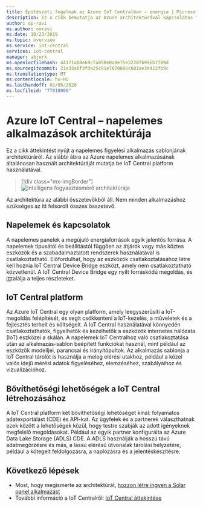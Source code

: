 ```yaml
---
title: Építészeti fogalmak az Azure IoT Centralban – energia | Microsoft Docs
description: Ez a cikk bemutatja az Azure architektúrával kapcsolatos főbb fogalmakat IoT Central
author: op-ravi
ms.author: omravi
ms.date: 10/23/2019
ms.topic: overview
ms.service: iot-central
services: iot-central
manager: abjork
ms.openlocfilehash: 44171a08e69cfa058e0a9e75e3220fb996b7789d
ms.sourcegitcommit: 21e33a0f3fda25c91e7670666c601ae3d422fb9c
ms.translationtype: MT
ms.contentlocale: hu-HU
ms.lasthandoff: 02/05/2020
ms.locfileid: "77018006"
---
```

# <a name="azure-iot-central---solar-panel-app-architecture"></a>Azure IoT Central – napelemes alkalmazások architektúrája




Ez a cikk áttekintést nyújt a napelemes figyelési alkalmazás sablonjának architektúráról. Az alábbi ábra az Azure napelemes alkalmazásának általánosan használt architektúráját mutatja be IoT Central platform használatával.

> [!div class="mx-imgBorder"]
> ![intelligens fogyasztásmérő architektúrája](media/concept-iot-central-solar-panel/solar-panel-app-architecture.png)

Az architektúra az alábbi összetevőkből áll. Nem minden alkalmazáshoz szükséges az itt felsorolt összes összetevő.

## <a name="solar-panels-and-connectivity"></a>Napelemek és kapcsolatok 

A napelemes panelek a megújuló energiaforrások egyik jelentős forrása. A napelemek típusától és beállítástól függően az átjárók vagy más köztes eszközök és a szabadalmaztatott rendszerek használatával is csatlakoztatható. Előfordulhat, hogy az eszközök csatlakoztatásához létre kell hoznia IoT Central Device Bridge eszközt, amely nem csatlakoztatható közvetlenül. A IoT Central Device Bridge egy nyílt forráskódú megoldás, és [itt](https://docs.microsoft.com/azure/iot-central/core/howto-build-iotc-device-bridge)találja a teljes részleteket. 



## <a name="iot-central-platform"></a>IoT Central platform
Az Azure IoT Central egy olyan platform, amely leegyszerűsíti a IoT-megoldás felépítését, és segít csökkenteni a IoT-kezelés, a műveletek és a fejlesztés terheit és költségeit. A IoT Central használatával könnyedén csatlakoztathatók, figyelhetők és kezelhetők a eszközök internetes hálózata (IoT) eszközei a skálán. A napelemek IoT Centralhoz való csatlakoztatása után az alkalmazás-sablon beépített funkciókat használ, mint például az eszközök modelljei, parancsai és irányítópultok. Az alkalmazás sablonja a IoT Central tárolót is használja a meleg elérési utakhoz, például a közel valós idejű mérési adatok figyeléséhez, elemzéséhez, szabályaihoz és vizualizációhoz.


## <a name="extensibility-options-to-build-with-iot-central"></a>Bővíthetőségi lehetőségek a IoT Central létrehozásához
A IoT Central platform két bővíthetőségi lehetőséget kínál: folyamatos adatexportálást (CDE) és API-kat. Az ügyfelek és a partnerek választhatnak ezek között a lehetőségek közül, hogy testre szabják az adott igényeknek megfelelő megoldásokat. Például az egyik partner konfigurálta az Azure Data Lake Storage (ADLS) CDE. A ADLS használják a hosszú távú adatmegőrzésre és más, a lassú elérésű útvonalak tárolási helyzetére, például a kötegelt feldolgozásra, a naplózásra és a jelentéskészítésre. 

## <a name="next-steps"></a>Következő lépések

* Most, hogy megismerte az architektúrát, [hozzon létre ingyen a Solar panel alkalmazást](https://apps.azureiotcentral.com/build/new/solar-panel-monitoring)
* További információ a IoT Centralről: [IoT Central áttekintése](https://docs.microsoft.com/azure/iot-central/)